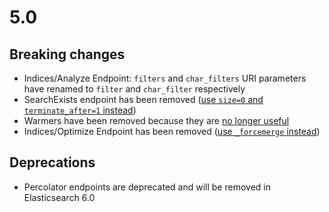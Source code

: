# 5.0

## Breaking changes

- Indices/Analyze Endpoint: `filters` and `char_filters` URI parameters have renamed to `filter` and `char_filter` respectively
- SearchExists endpoint has been removed ([use `size=0` and `terminate_after=1` instead](https://www.elastic.co/guide/en/elasticsearch/reference/master/breaking_50_search_changes.html#_search_exists_api_removed))
- Warmers have been removed because they are [no longer useful](https://www.elastic.co/guide/en/elasticsearch/reference/master/breaking_50_index_apis.html#_warmers)
- Indices/Optimize Endpoint has been removed ([use `_forcemerge` instead](https://www.elastic.co/guide/en/elasticsearch/reference/master/breaking_50_rest_api_changes.html#_literal__optimize_literal_endpoint_removed))

## Deprecations

- Percolator endpoints are deprecated and will be removed in Elasticsearch 6.0